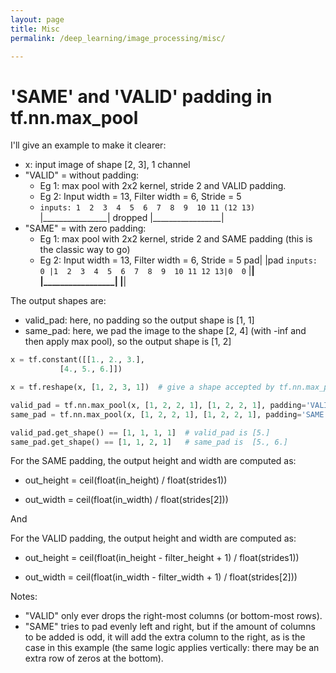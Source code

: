 ```yaml
---
layout: page
title: Misc
permalink: /deep_learning/image_processing/misc/

---
```


#  'SAME' and 'VALID' padding in tf.nn.max_pool 

I'll give an example to make it clearer:

- x: input image of shape [2, 3], 1 channel
- "VALID" = without padding: 
  - Eg 1: max pool with 2x2 kernel, stride 2 and VALID padding.
  - Eg 2: Input width = 13, Filter width = 6, Stride = 5
  -    `inputs: 1  2  3  4  5  6  7  8  9  10 11 (12 13)`
                |________________|                dropped
                               |_________________|
- "SAME" = with zero padding:
   - Eg 1: max pool with 2x2 kernel, stride 2 and SAME padding (this is the classic way to go)
   - Eg 2: Input width = 13, Filter width = 6, Stride = 5
                     pad|                                      |pad
        `inputs:      0 |1  2  3  4  5  6  7  8  9  10 11 12 13|0  0`
                       |________________|
                                        |_________________|
                                                     |________________|

The output shapes are:

- valid_pad: here, no padding so the output shape is [1, 1]
- same_pad: here, we pad the image to the shape [2, 4] (with -inf and then apply max pool), so the output shape is [1, 2]

```python
x = tf.constant([[1., 2., 3.],
           [4., 5., 6.]])

x = tf.reshape(x, [1, 2, 3, 1])  # give a shape accepted by tf.nn.max_pool

valid_pad = tf.nn.max_pool(x, [1, 2, 2, 1], [1, 2, 2, 1], padding='VALID')
same_pad = tf.nn.max_pool(x, [1, 2, 2, 1], [1, 2, 2, 1], padding='SAME')

valid_pad.get_shape() == [1, 1, 1, 1]  # valid_pad is [5.]
same_pad.get_shape() == [1, 1, 2, 1]   # same_pad is  [5., 6.]
```

For the SAME padding, the output height and width are computed as:

- out_height = ceil(float(in_height) / float(strides1))

- out_width = ceil(float(in_width) / float(strides[2]))

And

For the VALID padding, the output height and width are computed as:

- out_height = ceil(float(in_height - filter_height + 1) / float(strides1))

- out_width = ceil(float(in_width - filter_width + 1) / float(strides[2]))

Notes:

- "VALID" only ever drops the right-most columns (or bottom-most rows).
- "SAME" tries to pad evenly left and right, but if the amount of columns to be added is odd, it will add the extra column to the right, as is the case in this example (the same logic applies vertically: there may be an extra row of zeros at the bottom).